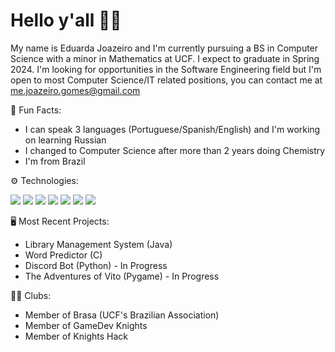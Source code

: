 <h1>Hello y'all 🤙🏼</h1>

My name is Eduarda Joazeiro and I'm currently pursuing a BS in Computer Science with a minor in Mathematics at UCF. I expect to graduate in Spring 2024.
I'm looking for opportunities in the Software Engineering field but I'm open to most Computer Science/IT related positions, you can contact me at me.joazeiro.gomes@gmail.com

🎈 Fun Facts:
- I can speak 3 languages (Portuguese/Spanish/English) and I'm working on learning Russian
- I changed to Computer Science after more than 2 years doing Chemistry
- I'm from Brazil

⚙ Technologies: 

<img src="https://camo.githubusercontent.com/1d60a65352c961dc0bc3bfcddb926a34787b47ffced9bcadeaea32962297ef5a/68747470733a2f2f696d672e736869656c64732e696f2f62616467652f2d507974686f6e2d3035313232413f7374796c653d666c6174266c6f676f3d707974686f6e"> <img src="https://camo.githubusercontent.com/923eea6a54760c8adc876b3afab4fec69342f619a1428b14d8ae211d2f7801cf/68747470733a2f2f696d672e736869656c64732e696f2f62616467652f2d4a6176612d3035313232413f7374796c653d666c6174266c6f676f3d4a617661266c6f676f436f6c6f723d464641353138"> <img src="https://camo.githubusercontent.com/02660457c8f38de2a1a51406de517602b06521304cb6b07030f5bf8ddef667ea/68747470733a2f2f696d672e736869656c64732e696f2f62616467652f2d432d3035313232413f7374796c653d666c6174266c6f676f3d43266c6f676f436f6c6f723d413842394343"> <img src="https://camo.githubusercontent.com/c8d13e1c596a6726b1da8475a9299fac133f95ef009083b48be01f975a44987e/68747470733a2f2f696d672e736869656c64732e696f2f62616467652f2d48544d4c2d3035313232413f7374796c653d666c6174266c6f676f3d48544d4c35"> <img src="https://camo.githubusercontent.com/d738d76484d50c8345c2d01e39364b707285bc7936140858e7909dfe6424efb2/68747470733a2f2f696d672e736869656c64732e696f2f62616467652f2d4353532d3035313232413f7374796c653d666c6174266c6f676f3d43535333266c6f676f436f6c6f723d313537324236"> <img src="https://camo.githubusercontent.com/e788a2c587ceee2f4cbd632236a4b6256667d7556f6d6933cdece1190825318f/68747470733a2f2f696d672e736869656c64732e696f2f62616467652f2d4d6f6e676f44422d3035313232413f7374796c653d666c6174266c6f676f3d6d6f6e676f6462"> <img src="https://camo.githubusercontent.com/2fc774b6f44efd9ac27316c539e0e94f8e524f872dc5b1c3ef60266a598331bc/68747470733a2f2f696d672e736869656c64732e696f2f62616467652f2d4769742d3035313232413f7374796c653d666c6174266c6f676f3d676974">

🖥 Most Recent Projects:
- Library Management System (Java)
- Word Predictor (C)
- Discord Bot (Python) - In Progress
- The Adventures of Vito (Pygame) - In Progress

🤝🏼 Clubs:
- Member of Brasa (UCF's Brazilian Association)
- Member of GameDev Knights
- Member of Knights Hack
